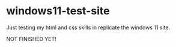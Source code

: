 # windows11-test-site
Just testing my html and css skills in replicate the windows 11 site.

NOT FINISHED YET!
